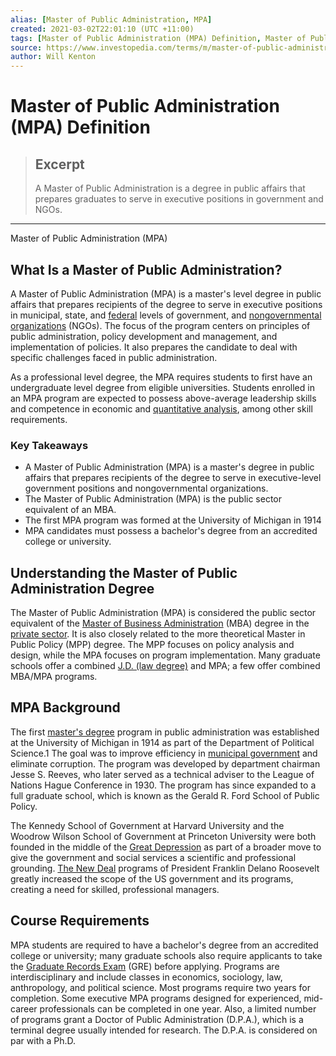 ```yaml
---
alias: [Master of Public Administration, MPA]
created: 2021-03-02T22:01:10 (UTC +11:00)
tags: [Master of Public Administration (MPA) Definition, Master of Public Administration (MPA)]
source: https://www.investopedia.com/terms/m/master-of-public-administration.asp
author: Will Kenton
---
```


# Master of Public Administration (MPA) Definition

> ## Excerpt
> A Master of Public Administration is a degree in public affairs that prepares graduates to serve in executive positions in government and NGOs.

---

Master of Public Administration (MPA)
## What Is a Master of Public Administration?

A Master of Public Administration (MPA) is a master's level degree in public affairs that prepares recipients of the degree to serve in executive positions in municipal, state, and [federal](https://www.investopedia.com/articles/insights/012117/what-does-us-secretary-labor-do.asp) levels of government, and [nongovernmental organizations](https://www.investopedia.com/ask/answers/13/what-is-non-government-organization.asp) (NGOs). The focus of the program centers on principles of public administration, policy development and management, and implementation of policies. It also prepares the candidate to deal with specific challenges faced in public administration.

As a professional level degree, the MPA requires students to first have an undergraduate level degree from eligible universities. Students enrolled in an MPA program are expected to possess above-average leadership skills and competence in economic and [quantitative analysis](https://www.investopedia.com/terms/q/quantitativeanalysis.asp), among other skill requirements.

### Key Takeaways

-   A Master of Public Administration (MPA) is a master's degree in public affairs that prepares recipients of the degree to serve in executive-level government positions and nongovernmental organizations.
-   The Master of Public Administration (MPA) is the public sector equivalent of an MBA.
-   The first MPA program was formed at the University of Michigan in 1914
-   MPA candidates must possess a bachelor's degree from an accredited college or university.

## Understanding the Master of Public Administration Degree

The Master of Public Administration (MPA) is considered the public sector equivalent of the [Master of Business Administration](https://www.investopedia.com/terms/m/mba.asp) (MBA) degree in the [private sector](https://www.investopedia.com/terms/p/private-sector.asp). It is also closely related to the more theoretical Master in Public Policy (MPP) degree. The MPP focuses on policy analysis and design, while the MPA focuses on program implementation. Many graduate schools offer a combined [J.D. (law degree)](https://www.investopedia.com/terms/j/juris-doctor.asp) and MPA; a few offer combined MBA/MPA programs.

## MPA Background

The first [master's degree](https://www.investopedia.com/articles/personal-finance/041415/masters-degree-vs-work-experience-which-one-more-valuable.asp) program in public administration was established at the University of Michigan in 1914 as part of the Department of Political Science.1 The goal was to improve efficiency in [municipal government](https://www.investopedia.com/articles/personal-finance/112514/top-retirement-strategies-government-employees.asp) and eliminate corruption. The program was developed by department chairman Jesse S. Reeves, who later served as a technical adviser to the League of Nations Hague Conference in 1930. The program has since expanded to a full graduate school, which is known as the Gerald R. Ford School of Public Policy.

The Kennedy School of Government at Harvard University and the Woodrow Wilson School of Government at Princeton University were both founded in the middle of the [Great Depression](https://www.investopedia.com/terms/g/great_depression.asp) as part of a broader move to give the government and social services a scientific and professional grounding. [The New Deal](https://www.investopedia.com/terms/n/new-deal.asp) programs of President Franklin Delano Roosevelt greatly increased the scope of the US government and its programs, creating a need for skilled, professional managers.

## Course Requirements

MPA students are required to have a bachelor's degree from an accredited college or university; many graduate schools also require applicants to take the [Graduate Records Exam](https://www.investopedia.com/terms/g/gre.asp) (GRE) before applying. Programs are interdisciplinary and include classes in economics, sociology, law, anthropology, and political science. Most programs require two years for completion. Some executive MPA programs designed for experienced, mid-career professionals can be completed in one year. Also, a limited number of programs grant a Doctor of Public Administration (D.P.A.), which is a terminal degree usually intended for research. The D.P.A. is considered on par with a Ph.D.
